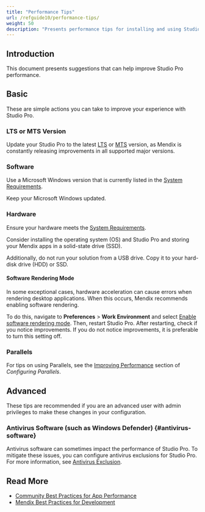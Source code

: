 ```yaml
---
title: "Performance Tips"
url: /refguide10/performance-tips/
weight: 50
description: "Presents performance tips for installing and using Studio Pro."
---
```


## Introduction

This document presents suggestions that can help improve Studio Pro performance.

## Basic

These are simple actions you can take to improve your experience with Studio Pro.

### LTS or MTS Version

Update your Studio Pro to the latest [LTS](/releasenotes/studio-pro/lts-mts/#lts) or [MTS](/releasenotes/studio-pro/lts-mts/#mts) version, as Mendix is constantly releasing improvements in all supported major versions.

### Software

Use a Microsoft Windows version that is currently listed in the [System Requirements](/refguide10/system-requirements/#software).

Keep your Microsoft Windows updated.

### Hardware

Ensure your hardware meets the [System Requirements](/refguide10/system-requirements/#hardware).

Consider installing the operating system (OS) and Studio Pro and storing your Mendix apps in a solid-state drive (SSD).

Additionally, do not run your solution from a USB drive. Copy it to your hard-disk drive (HDD) or SSD.

#### Software Rendering Mode

In some exceptional cases, hardware acceleration can cause errors when rendering desktop applications. When this occurs, Mendix recommends enabling software rendering.

To do this, navigate to **Preferences** > **Work Environment** and select [Enable software rendering mode](/refguide10/preferences-dialog/#rendering). Then, restart Studio Pro. After restarting, check if you notice improvements. If you do not notice improvements, it is preferable to turn this setting off.

### Parallels

For tips on using Parallels, see the [Improving Performance](/refguide10/using-mendix-studio-pro-on-a-mac/#performance) section of *Configuring Parallels*.

## Advanced

These tips are recommended if you are an advanced user with admin privileges to make these changes in your configuration.

### Antivirus Software (such as Windows Defender) {#antivirus-software}

Antivirus software can sometimes impact the performance of Studio Pro. To mitigate these issues, you can configure antivirus exclusions for Studio Pro. For more information, see [Antivirus Exclusion](/refguide10/antivirus-exclusion/).

## Read More

* [Community Best Practices for App Performance](/refguide10/community-best-practices-for-app-performance/)
* [Mendix Best Practices for Development](/refguide10/dev-best-practices/)
